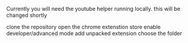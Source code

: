 Currently you will need the youtube helper running locally. this will be changed shortly

clone the repository
open the chrome extenstion store
enable developer/advanced mode
add unpacked extension
choose the folder
